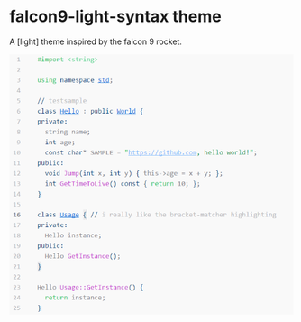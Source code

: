 # falcon9-light-syntax theme

A [light] theme inspired by the falcon 9 rocket.

![Sample screenshot](https://raw.githubusercontent.com/ngrande/falcon9-light-syntax/master/falcon9-light-syntax_V_0_3_3.png)
